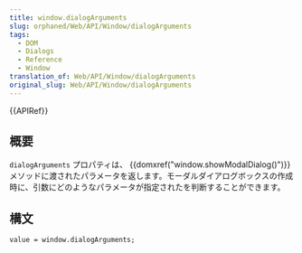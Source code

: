 ```yaml
---
title: window.dialogArguments
slug: orphaned/Web/API/Window/dialogArguments
tags:
  - DOM
  - Dialogs
  - Reference
  - Window
translation_of: Web/API/Window/dialogArguments
original_slug: Web/API/Window/dialogArguments
---
```

{{APIRef}}

## 概要

`dialogArguments` プロパティは、 {{domxref("window.showModalDialog()")}} メソッドに渡されたパラメータを返します。モーダルダイアログボックスの作成時に、引数にどのようなパラメータが指定されたを判断することができます。

## 構文

```
value = window.dialogArguments;
```
